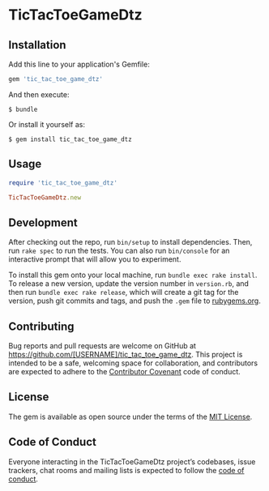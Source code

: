 # TicTacToeGameDtz

## Installation

Add this line to your application's Gemfile:

```ruby
gem 'tic_tac_toe_game_dtz'
```

And then execute:

    $ bundle

Or install it yourself as:

    $ gem install tic_tac_toe_game_dtz

## Usage

```ruby
require 'tic_tac_toe_game_dtz'

TicTacToeGameDtz.new
```

## Development

After checking out the repo, run `bin/setup` to install dependencies. Then, run `rake spec` to run the tests. You can also run `bin/console` for an interactive prompt that will allow you to experiment.

To install this gem onto your local machine, run `bundle exec rake install`. To release a new version, update the version number in `version.rb`, and then run `bundle exec rake release`, which will create a git tag for the version, push git commits and tags, and push the `.gem` file to [rubygems.org](https://rubygems.org).

## Contributing

Bug reports and pull requests are welcome on GitHub at https://github.com/[USERNAME]/tic_tac_toe_game_dtz. This project is intended to be a safe, welcoming space for collaboration, and contributors are expected to adhere to the [Contributor Covenant](http://contributor-covenant.org) code of conduct.

## License

The gem is available as open source under the terms of the [MIT License](https://opensource.org/licenses/MIT).

## Code of Conduct

Everyone interacting in the TicTacToeGameDtz project’s codebases, issue trackers, chat rooms and mailing lists is expected to follow the [code of conduct](https://github.com/[USERNAME]/tic_tac_toe_game_dtz/blob/master/CODE_OF_CONDUCT.md).
